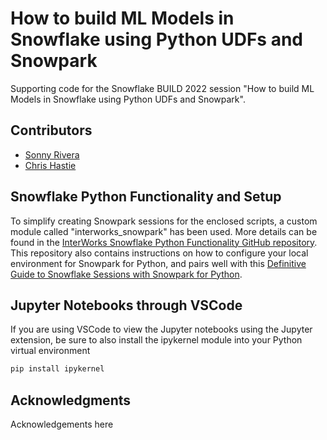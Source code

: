 
# How to build ML Models in Snowflake using Python UDFs and Snowpark

Supporting code for the Snowflake BUILD 2022 session "How to build ML Models in Snowflake using Python UDFs and Snowpark".

## Contributors

- [Sonny Rivera](https://www.linkedin.com/in/sonnyrivera/)
- [Chris Hastie](https://www.linkedin.com/in/chris-hastie/)

## Snowflake Python Functionality and Setup

To simplify creating Snowpark sessions for the enclosed scripts, a custom module called "interworks_snowpark" has been used. More details can be found in the [InterWorks Snowflake Python Functionality GitHub repository](https://github.com/interworks/Snowflake-Python-Functionality). This repository also contains instructions on how to configure your local environment for Snowpark for Python, and pairs well with this [Definitive Guide to Snowflake Sessions with Snowpark for Python](https://interworks.com/blog/2022/09/02/a-definitive-guide-to-snowflake-sessions-with-snowpark-for-python/).

## Jupyter Notebooks through VSCode

If you are using VSCode to view the Jupyter notebooks using the Jupyter extension, be sure to also install the ipykernel module into your Python virtual environment

```powershell
pip install ipykernel
```

## Acknowledgments

Acknowledgements here
